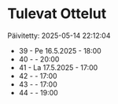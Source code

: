 # Tulevat Ottelut

Päivitetty: 2025-05-14 22:12:04

- 39 - Pe 16.5.2025 - 18:00
- 40 -  - 20:00
- 41 - La 17.5.2025 - 17:00
- 42 -  - 17:00
- 43 -  - 17:00
- 44 -  - 19:00
